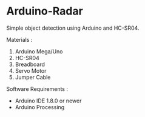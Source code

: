 # Arduino-Radar
Simple object detection using Arduino and HC-SR04.

Materials :
1. Arduino Mega/Uno
2. HC-SR04
3. Breadboard
4. Servo Motor
5. Jumper Cable

Software Requirements :
- Arduino IDE 1.8.0 or newer
- Arduino Processing
